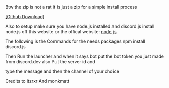 Btw the zip is not a rat it is just a zip for a simple install process 



[[Github Download]](https://objects.githubusercontent.com/github-production-release-asset-2e65be/973438112/fff66208-9289-47da-87d1-ccbbd8ef85cb?X-Amz-Algorithm=AWS4-HMAC-SHA256&X-Amz-Credential=releaseassetproduction%2F20250427%2Fus-east-1%2Fs3%2Faws4_request&X-Amz-Date=20250427T035646Z&X-Amz-Expires=300&X-Amz-Signature=bff12921c3d38b9f8e422f0bb0857292daedc23fd2064a434c4e642055ec1a6a&X-Amz-SignedHeaders=host&response-content-disposition=attachment%3B%20filename%3DPhase2.1.zip&response-content-type=application%2Foctet-stream)


Also to setup make sure you have node.js installed and discord.js  install node.js off this website or the offical website: [node.js](https://nodejs.org/en/download)

The following is the Commands for the needs packages npm install discord.js


  Then Run the launcher and when it says bot put the bot token you just made from discord.dev also Put the server id and

  type the message and then the channel of your choice

  Credits to itzrxr And monkmatt
